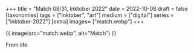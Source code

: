 +++
title = "Match 08/31, Inktober 2022"
date = 2022-10-08
draft =  false
[taxonomies]
tags = ["inktober", "art"]
medium = ["digital"]
series = ["inktober-2022"]
[extra]
images= ["match.webp"]
+++

{{ image(src="match.webp", alt="Match") }}

From life.

